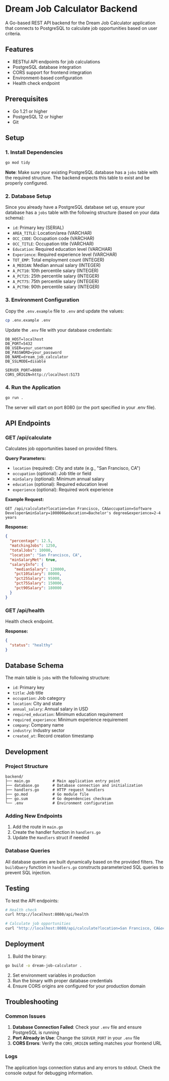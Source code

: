 # Dream Job Calculator Backend

A Go-based REST API backend for the Dream Job Calculator application that connects to PostgreSQL to calculate job opportunities based on user criteria.

## Features

- RESTful API endpoints for job calculations
- PostgreSQL database integration
- CORS support for frontend integration
- Environment-based configuration
- Health check endpoint

## Prerequisites

- Go 1.21 or higher
- PostgreSQL 12 or higher
- Git

## Setup

### 1. Install Dependencies

```bash
go mod tidy
```

**Note**: Make sure your existing PostgreSQL database has a `jobs` table with the required structure. The backend expects this table to exist and be properly configured.

### 2. Database Setup

Since you already have a PostgreSQL database set up, ensure your database has a `jobs` table with the following structure (based on your data schema):

- `id`: Primary key (SERIAL)
- `AREA_TITLE`: Location/area (VARCHAR)
- `OCC_CODE`: Occupation code (VARCHAR)
- `OCC_TITLE`: Occupation title (VARCHAR)
- `Education`: Required education level (VARCHAR)
- `Experience`: Required experience level (VARCHAR)
- `TOT_EMP`: Total employment count (INTEGER)
- `A_MEDIAN`: Median annual salary (INTEGER)
- `A_PCT10`: 10th percentile salary (INTEGER)
- `A_PCT25`: 25th percentile salary (INTEGER)
- `A_PCT75`: 75th percentile salary (INTEGER)
- `A_PCT90`: 90th percentile salary (INTEGER)

### 3. Environment Configuration

Copy the `.env.example` file to `.env` and update the values:

```bash
cp .env.example .env
```

Update the `.env` file with your database credentials:

```env
DB_HOST=localhost
DB_PORT=5432
DB_USER=your_username
DB_PASSWORD=your_password
DB_NAME=dream_job_calculator
DB_SSLMODE=disable

SERVER_PORT=8080
CORS_ORIGIN=http://localhost:5173
```

### 4. Run the Application

```bash
go run .
```

The server will start on port 8080 (or the port specified in your .env file).

## API Endpoints

### GET /api/calculate

Calculates job opportunities based on provided filters.

**Query Parameters:**
- `location` (required): City and state (e.g., "San Francisco, CA")
- `occupation` (optional): Job title or field
- `minSalary` (optional): Minimum annual salary
- `education` (optional): Required education level
- `experience` (optional): Required work experience

**Example Request:**
```
GET /api/calculate?location=San Francisco, CA&occupation=Software Developer&minSalary=100000&education=Bachelor's degree&experience=2-4 years
```

**Response:**
```json
{
  "percentage": 12.5,
  "matchingJobs": 1250,
  "totalJobs": 10000,
  "location": "San Francisco, CA",
  "minSalaryMet": true,
  "salaryInfo": {
    "medianSalary": 120000,
    "pct10Salary": 80000,
    "pct25Salary": 95000,
    "pct75Salary": 150000,
    "pct90Salary": 180000
  }
}
```

### GET /api/health

Health check endpoint.

**Response:**
```json
{
  "status": "healthy"
}
```

## Database Schema

The main table is `jobs` with the following structure:

- `id`: Primary key
- `title`: Job title
- `occupation`: Job category
- `location`: City and state
- `annual_salary`: Annual salary in USD
- `required_education`: Minimum education requirement
- `required_experience`: Minimum experience requirement
- `company`: Company name
- `industry`: Industry sector
- `created_at`: Record creation timestamp

## Development

### Project Structure

```
backend/
├── main.go          # Main application entry point
├── database.go      # Database connection and initialization
├── handlers.go      # HTTP request handlers
├── go.mod           # Go module file
├── go.sum           # Go dependencies checksum
└── .env             # Environment configuration
```

### Adding New Endpoints

1. Add the route in `main.go`
2. Create the handler function in `handlers.go`
3. Update the `Handlers` struct if needed

### Database Queries

All database queries are built dynamically based on the provided filters. The `buildQuery` function in `handlers.go` constructs parameterized SQL queries to prevent SQL injection.

## Testing

To test the API endpoints:

```bash
# Health check
curl http://localhost:8080/api/health

# Calculate job opportunities
curl "http://localhost:8080/api/calculate?location=San Francisco, CA&occupation=Software Developer&minSalary=100000"
```

## Deployment

1. Build the binary:
```bash
go build -o dream-job-calculator .
```

2. Set environment variables in production
3. Run the binary with proper database credentials
4. Ensure CORS origins are configured for your production domain

## Troubleshooting

### Common Issues

1. **Database Connection Failed**: Check your `.env` file and ensure PostgreSQL is running
2. **Port Already in Use**: Change the `SERVER_PORT` in your `.env` file
3. **CORS Errors**: Verify the `CORS_ORIGIN` setting matches your frontend URL

### Logs

The application logs connection status and any errors to stdout. Check the console output for debugging information.
